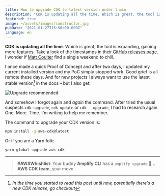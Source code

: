```yaml
---
title: How to upgrade CDK to latest version under 1 min
description: "CDK is updating all the time. Which is great, the tool is expanding, gaining more features. How to upgrade, again?"
featured: true
image: ~/assets/images/constructor.jpg
pubDate: "2021-01-27T15:50:00.000Z"
language: en
---
```


<p class="lead"><b>CDK is updating all the time</b>. Which is great, the tool is expanding, gaining more features. Take a look of the timestamps in their <a href="https://github.com/aws/aws-cdk/releases" alt="CDK releases" target="_blank">GitHub releases page</a>. I wonder if <a href="https://twitter.com/nideveloper" alt="Matt Coulter" target="_blank">Matt Coulter</a> find a single weekend to chill.</p>

I once made a quick Proof of Concept and after two days, I updated my current installed version and my PoC simply stopped work. Good grief is all remote these days. And for new projects I always want to use the latest stable version[^1] in the docs – but I also get:

![Upgrade recommended](https://dev-to-uploads.s3.amazonaws.com/i/xnbsgt7nrpwfbfexdqsa.png)

And somehow I forgot again and _again_ the command. After tried the usual suspects `cdk upgrade`, `cdk update` or `cdk --upgrade`, I had to research again. One. More. Time. I'm writing to help me remember.

The command to upgrade your CDK version is:

```bash
npm install -g aws-cdk@latest
```

Or if you are a Yarn folk:

```bash
yarn global upgrade aws-cdk
```
--------

> **#AWSWhishlist**: Your buddy **Amplify CLI** has a `amplify upgrade` 👀 ... **AWS CDK team**, your move.

[^1]: _In the time you started to read this post until now, potentially there's a new CDK release, go checkout_ 
